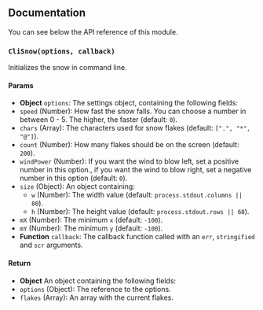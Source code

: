 ## Documentation
You can see below the API reference of this module.

### `CliSnow(options, callback)`
Initializes the snow in command line.

#### Params
- **Object** `options`: The settings object, containing the following fields:
 - `speed` (Number): How fast the snow falls. You can choose a number in between 0 - 5. The higher, the faster (default: `0`).
 - `chars` (Array): The characters used for snow flakes (default: `[".", "*", "@"]`).
 - `count` (Number): How many flakes should be on the screen (default: `200`).
 - `windPower` (Number): If you want the wind to blow left, set a positive number in this option., if you want the wind to blow right, set a negative number in this option (default: `0`).
 - `size` (Object): An object containing:
   - `w` (Number): The width value (default: `process.stdout.columns || 80`).
   - `h` (Number): The height value (default: `process.stdout.rows || 60`).
 - `mX` (Number): The minimum `x` (default: `-100`).
 - `mY` (Number): The minimum `y` (default: `-100`).
- **Function** `callback`: The callback function called with an `err`, `stringified` and `scr` arguments.

#### Return
- **Object** An object containing the following fields:
 - `options` (Object): The reference to the options.
 - `flakes` (Array): An array with the current flakes.

